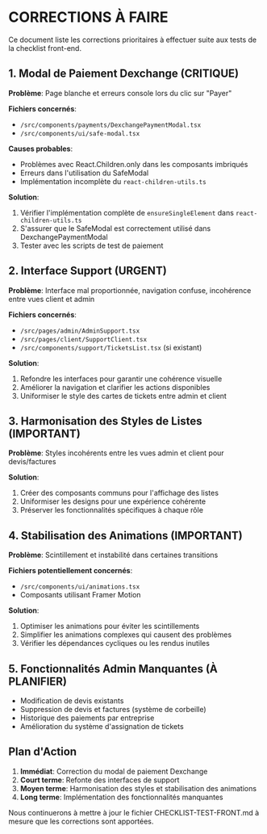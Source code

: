 # CORRECTIONS À FAIRE

Ce document liste les corrections prioritaires à effectuer suite aux tests de la checklist front-end.

## 1. Modal de Paiement Dexchange (CRITIQUE)

**Problème**: Page blanche et erreurs console lors du clic sur "Payer"

**Fichiers concernés**:
- `/src/components/payments/DexchangePaymentModal.tsx`
- `/src/components/ui/safe-modal.tsx` 

**Causes probables**:
- Problèmes avec React.Children.only dans les composants imbriqués
- Erreurs dans l'utilisation du SafeModal
- Implémentation incomplète du `react-children-utils.ts`

**Solution**: 
1. Vérifier l'implémentation complète de `ensureSingleElement` dans `react-children-utils.ts`
2. S'assurer que le SafeModal est correctement utilisé dans DexchangePaymentModal
3. Tester avec les scripts de test de paiement

## 2. Interface Support (URGENT)

**Problème**: Interface mal proportionnée, navigation confuse, incohérence entre vues client et admin

**Fichiers concernés**:
- `/src/pages/admin/AdminSupport.tsx`
- `/src/pages/client/SupportClient.tsx`
- `/src/components/support/TicketsList.tsx` (si existant)

**Solution**:
1. Refondre les interfaces pour garantir une cohérence visuelle
2. Améliorer la navigation et clarifier les actions disponibles
3. Uniformiser le style des cartes de tickets entre admin et client

## 3. Harmonisation des Styles de Listes (IMPORTANT)

**Problème**: Styles incohérents entre les vues admin et client pour devis/factures

**Solution**:
1. Créer des composants communs pour l'affichage des listes
2. Uniformiser les designs pour une expérience cohérente
3. Préserver les fonctionnalités spécifiques à chaque rôle

## 4. Stabilisation des Animations (IMPORTANT)

**Problème**: Scintillement et instabilité dans certaines transitions

**Fichiers potentiellement concernés**:
- `/src/components/ui/animations.tsx`
- Composants utilisant Framer Motion

**Solution**:
1. Optimiser les animations pour éviter les scintillements
2. Simplifier les animations complexes qui causent des problèmes
3. Vérifier les dépendances cycliques ou les rendus inutiles

## 5. Fonctionnalités Admin Manquantes (À PLANIFIER)

- Modification de devis existants
- Suppression de devis et factures (système de corbeille)
- Historique des paiements par entreprise
- Amélioration du système d'assignation de tickets

## Plan d'Action

1. **Immédiat**: Correction du modal de paiement Dexchange
2. **Court terme**: Refonte des interfaces de support
3. **Moyen terme**: Harmonisation des styles et stabilisation des animations
4. **Long terme**: Implémentation des fonctionnalités manquantes

Nous continuerons à mettre à jour le fichier CHECKLIST-TEST-FRONT.md à mesure que les corrections sont apportées.
